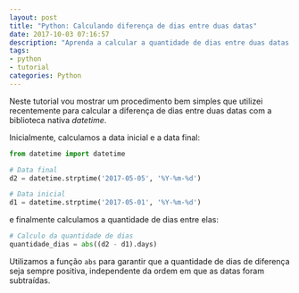 ```yaml
---
layout: post
title: "Python: Calculando diferença de dias entre duas datas"
date: 2017-10-03 07:16:57
description: "Aprenda a calcular a quantidade de dias entre duas datas."
tags:
- python
- tutorial
categories: Python
---
```


Neste tutorial vou mostrar um procedimento bem simples que utilizei recentemente para calcular a diferença de dias entre duas datas com a biblioteca nativa *datetime*.

Inicialmente, calculamos a data inicial e a data final:

```python
from datetime import datetime

# Data final
d2 = datetime.strptime('2017-05-05', '%Y-%m-%d')

# Data inicial
d1 = datetime.strptime('2017-05-01', '%Y-%m-%d')

```

 e finalmente calculamos a quantidade de dias entre elas:

```python
# Calculo da quantidade de dias
quantidade_dias = abs((d2 - d1).days)
```

Utilizamos a função `abs` para garantir que a quantidade de dias de diferença seja sempre positiva, independente da ordem em que as datas foram subtraídas.